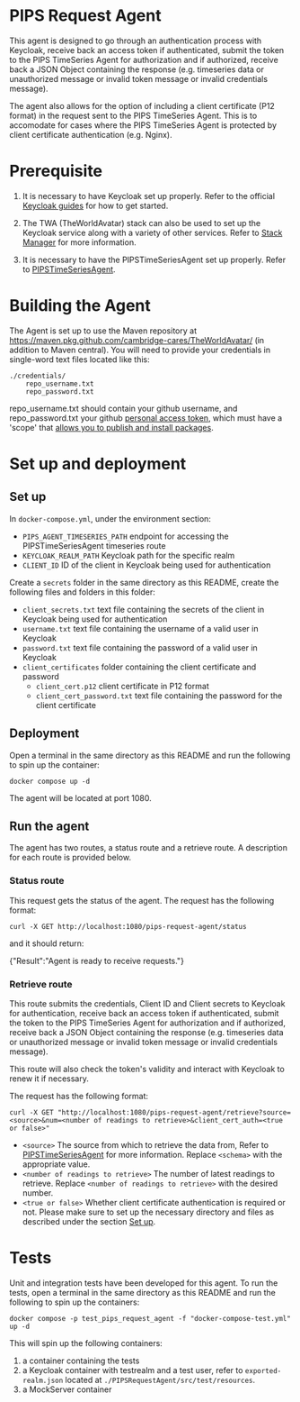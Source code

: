# PIPS Request Agent
This agent is designed to go through an authentication process with Keycloak, receive back an access token if authenticated, submit the token to the PIPS TimeSeries Agent for authorization and if authorized, receive back a JSON Object containing the response (e.g. timeseries data or unauthorized message or invalid token message or invalid credentials message).

The agent also allows for the option of including a client certificate (P12 format) in the request sent to the PIPS TimeSeries Agent. This is to accomodate for cases where the PIPS TimeSeries Agent is protected by client certificate authentication (e.g. Nginx).

# Prerequisite
1. It is necessary to have Keycloak set up properly. Refer to the official [Keycloak guides](https://www.keycloak.org/guides#getting-started) for how to get started. 

2. The TWA (TheWorldAvatar) stack can also be used to set up the Keycloak service along with a variety of other services. Refer to [Stack Manager](https://github.com/cambridge-cares/TheWorldAvatar/tree/main/Deploy/stacks/dynamic/stack-manager) for more information.

3) It is necessary to have the PIPSTimeSeriesAgent set up properly. Refer to [PIPSTimeSeriesAgent](https://github.com/cambridge-cares/TheWorldAvatar/tree/main/Agents/PIPSTimeSeriesAgent).

# Building the Agent
The Agent is set up to use the Maven repository at https://maven.pkg.github.com/cambridge-cares/TheWorldAvatar/ (in addition to Maven central). You will need to provide your credentials in single-word text files located like this:
```
./credentials/
    repo_username.txt
    repo_password.txt
```
repo_username.txt should contain your github username, and repo_password.txt your github [personal access token](https://docs.github.com/en/github/authenticating-to-github/creating-a-personal-access-token),
which must have a 'scope' that [allows you to publish and install packages](https://docs.github.com/en/packages/working-with-a-github-packages-registry/working-with-the-apache-maven-registry#authenticating-to-github-packages).

# Set up and deployment
## Set up
In `docker-compose.yml`, under the environment section:
- `PIPS_AGENT_TIMESERIES_PATH` endpoint for accessing the PIPSTimeSeriesAgent timeseries route
- `KEYCLOAK_REALM_PATH` Keycloak path for the specific realm
- `CLIENT_ID` ID of the client in Keycloak being used for authentication

Create a `secrets` folder in the same directory as this README, create the following files and folders in this folder:
- `client_secrets.txt` text file containing the secrets of the client in Keycloak being used for authentication
- `username.txt` text file containing the username of a valid user in Keycloak
- `password.txt` text file containing the password of a valid user in Keycloak
- `client_certificates` folder containing the client certificate and password
    - `client_cert.p12` client certificate in P12 format
    - `client_cert_password.txt` text file containing the password for the client certificate

## Deployment
Open a terminal in the same directory as this README and run the following to spin up the container:
```
docker compose up -d
```
The agent will be located at port 1080.

## Run the agent
The agent has two routes, a status route and a retrieve route. A description for each route is provided below.

### Status route
This request gets the status of the agent. The request has the following format:
```
curl -X GET http://localhost:1080/pips-request-agent/status
```
and it should return:

{"Result":"Agent is ready to receive requests."}

### Retrieve route
This route submits the credentials, Client ID and Client secrets to Keycloak for authentication, receive back an access token if authenticated, submit the token to the PIPS TimeSeries Agent for authorization and if authorized, receive back a JSON Object containing the response (e.g. timeseries data or unauthorized message or invalid token message or invalid credentials message). 

This route will also check the token's validity and interact with Keycloak to renew it if necessary.

The request has the following format:
```
curl -X GET "http://localhost:1080/pips-request-agent/retrieve?source=<source>&num=<number of readings to retrieve>&client_cert_auth=<true or false>"
```
- `<source>` The source from which to retrieve the data from, Refer to [PIPSTimeSeriesAgent](https://github.com/cambridge-cares/TheWorldAvatar/tree/main/Agents/PIPSTimeSeriesAgent) for more information. Replace `<schema>` with the appropriate value.
- `<number of readings to retrieve>` The number of latest readings to retrieve. Replace `<number of readings to retrieve>` with the desired number.
- `<true or false>` Whether client certificate authentication is required or not. Please make sure to set up the necessary directory and files as described under the section [Set up](#set-up).

# Tests
Unit and integration tests have been developed for this agent. To run the tests, open a terminal in the same directory as this README and run the following to spin up the containers:
```
docker compose -p test_pips_request_agent -f "docker-compose-test.yml" up -d
```

This will spin up the following containers:
1. a container containing the tests
2. a Keycloak container with testrealm and a test user, refer to `exported-realm.json` located at `./PIPSRequestAgent/src/test/resources`.
3. a MockServer container